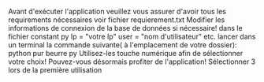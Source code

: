 Avant d'exécuter l'application veuillez vous assurer d'avoir tous les requirements nécessaires voir fichier requierement.txt
Modifier les informations de connexion de la base de données si nécessaire! dans le fichier constant py
Ip = "votre Ip" user = "nom d'utilisateur" etc.
lancer dans un terminal la commande suivante( à l'emplacement de votre dossier):
python pur beurre py
Utilisez-les touche numérique afin de sélectionner votre choix!
Pouvez-vous désormais profiter de l'application!
Sélectionner 3 lors de la première utilisation